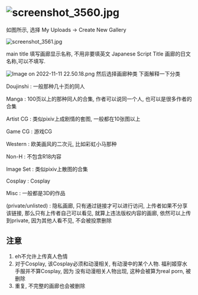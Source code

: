 # ![screenshot_3560.jpg][1]


如图所示, 选择 My Uploads -> Create New Gallery


![screenshot_3561.jpg][2]

main title 填写画廊显示名称, 不用非要填英文
Japanese Script Title 画廊的日文名称,可以不填写.

![Image on 2022-11-11 22.50.18.png][3]
然后选择画廊种类
下面解释一下分类


Doujinshi : 一般那种几十页的同人

Manga : 100页以上的那种同人的合集, 作者可以说同一个人, 也可以是很多作者的合集

Artist CG : 类似pixiv上成剧情的套图, 一般都在10张图以上

Game CG : 游戏CG

Western : 欧美画风的二次元, 比如彩虹小马那种

Non-H : 不包含R18内容

Image Set : 类似pixiv上散图的合集

Cosplay : Cosplay

Misc : 一般都是3D的作品

(private/unlisted) : 隐私画廊, 只有通过链接才可以进行访问, 上传者如果不分享该链接, 那么只有上传者自己可以看见, 就算上违法版权内容的画廊, 依然可以上传到private, 因为其他人看不见, 不会被投票删除

## 注意 ##
1. eh不允许上传真人色情
2. 对于Cosplay, 该Cosplay必须和动漫相关, 有动漫中的某个人物. 福利姬穿水手服并不算Cosplay, 因为
没有动漫相关人物出现, 这种会被算为real porn, 被删除
3. 重复, 不完整的画廊也会被删除

  [1]: http://sinner.ehentai.life/usr/uploads/2022/11/509347047.jpg
  [2]: http://sinner.ehentai.life/usr/uploads/2022/11/2459022882.jpg
  [3]: http://sinner.ehentai.life/usr/uploads/2022/11/1874080349.png